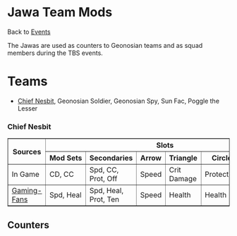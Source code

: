 # Jawa Team Mods

Back to [Events](../README.md)

The Jawas are used as counters to Geonosian teams and as squad members 
during the TBS events.

# Teams

- [Chief Nesbit](#chief-nesbit), Geonosian Soldier, Geonosian Spy, Sun Fac, 
  Poggle the Lesser

### Chief Nesbit

<table border=1>
  <thead>
    <tr>
      <th rowspan=2> Sources </th>
      <th colspan=6> Slots </th>
     </tr>
    <tr>
      <th style="white-space:nowrap;"> Mod Sets </th>
      <th> Secondaries</th>
      <th> Arrow </th>
      <th> Triangle </th>
      <th> Circle </th>
      <th> Plus </th>
     </tr>
    </thead>
    <tbody>
      <tr>
        <td> In Game </td>
        <td> CD, CC </td>
        <td> Spd, CC, Prot, Off </td>
        <td> Speed </td>
        <td> Crit Damage </td>
        <td> Protection </td>
        <td> Protection </td>
       </tr>
      <tr>
        <td> <a href="#https://gaming-fans.com/star-wars-goh/mods/">Gaming-Fans</a></td>
        <td> Spd, Heal </td>
        <td> Spd, Heal, Prot, Ten </td>
        <td> Speed </td>
        <td> Health </td>
        <td> Health </td>
        <td> Health </td>
       </tr>
  </tbody>
</table>

## Counters


